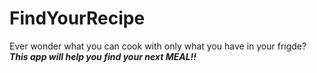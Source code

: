 # FindYourRecipe

Ever wonder what you can cook with only what you have in your frigde? 
                        ***This app will help you find your next MEAL!!***

